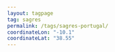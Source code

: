 ```yaml
---
layout: tagpage
tag: sagres
permalink: /tags/sagres-portugal/
coordinateLon: "-10.1"
coordinateLat: "38.55"
---
```

